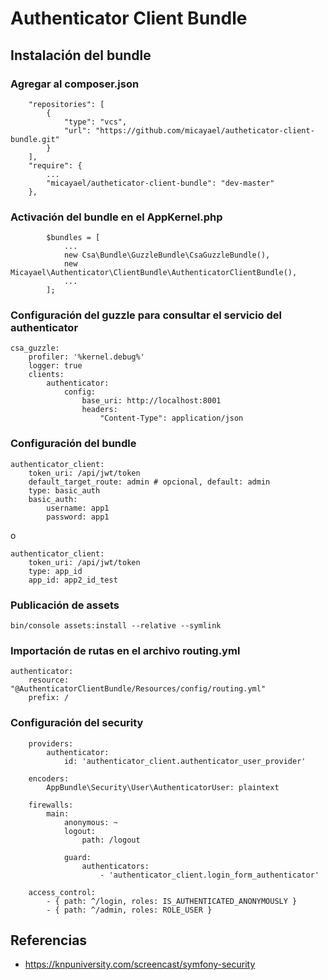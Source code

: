 Authenticator Client Bundle
===========================

Instalación del bundle
----------------------

### Agregar al composer.json
~~~
    "repositories": [
        {
            "type": "vcs",
            "url": "https://github.com/micayael/autheticator-client-bundle.git"
        }
    ],
    "require": {
        ...
        "micayael/autheticator-client-bundle": "dev-master"
    },
~~~

### Activación del bundle en el AppKernel.php

~~~
        $bundles = [
            ...
            new Csa\Bundle\GuzzleBundle\CsaGuzzleBundle(),
            new Micayael\Authenticator\ClientBundle\AuthenticatorClientBundle(),
            ...
        ];
~~~

### Configuración del guzzle para consultar el servicio del authenticator

~~~
csa_guzzle:
    profiler: '%kernel.debug%'
    logger: true
    clients:
        authenticator:
            config:
                base_uri: http://localhost:8001
                headers:
                    "Content-Type": application/json
~~~

### Configuración del bundle

~~~
authenticator_client:
    token_uri: /api/jwt/token
    default_target_route: admin # opcional, default: admin
    type: basic_auth
    basic_auth:
        username: app1
        password: app1
~~~

o

~~~
authenticator_client:
    token_uri: /api/jwt/token
    type: app_id
    app_id: app2_id_test
~~~

### Publicación de assets

~~~
bin/console assets:install --relative --symlink
~~~

### Importación de rutas en el archivo routing.yml

~~~
authenticator:
    resource: "@AuthenticatorClientBundle/Resources/config/routing.yml"
    prefix: /
~~~

### Configuración del security

~~~
    providers:
        authenticator:
            id: 'authenticator_client.authenticator_user_provider'

    encoders:
        AppBundle\Security\User\AuthenticatorUser: plaintext

    firewalls:
        main:
            anonymous: ~
            logout:
                path: /logout

            guard:
                authenticators:
                    - 'authenticator_client.login_form_authenticator'

    access_control:
        - { path: ^/login, roles: IS_AUTHENTICATED_ANONYMOUSLY }
        - { path: ^/admin, roles: ROLE_USER }
~~~

Referencias
-----------

- https://knpuniversity.com/screencast/symfony-security